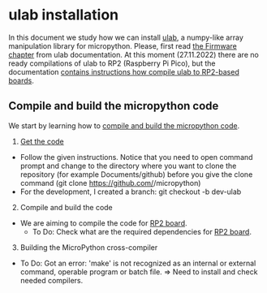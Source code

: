 # ulab installation

In this document we study how we can install [ulab](https://github.com/v923z/micropython-ulab), a numpy-like array manipulation library for micropython. Please, first read [the Firmware chapter](https://github.com/v923z/micropython-ulab#firmware) from ulab documentation. At this moment (27.11.2022) there are no ready compilations of ulab to RP2 (Raspberry Pi Pico), but the documentation [contains instructions how compile ulab to RP2-based boards](https://github.com/v923z/micropython-ulab#firmware).

## Compile and build the micropython code

We start by learning how to [compile and build the micropython code](https://docs.micropython.org/en/latest/develop/gettingstarted.html#compile-and-build-the-code).

1. [Get the code](https://docs.micropython.org/en/latest/develop/gettingstarted.html#get-the-code)
  - Follow the given instructions. Notice that you need to open command prompt and change to the directory where you want to clone the repository (for example Documents/github) before you give the clone command (git clone https://github.com/<your-user-name>/micropython)
  - For the development, I created a branch: git checkout -b dev-ulab
2. Compile and build the code
  - We are aiming to compile the code for [RP2 board](https://docs.micropython.org/en/latest/rp2/quickref.html).
    - To Do: Check what are the required dependencies for [RP2 board](https://github.com/micropython/micropython/tree/master/ports/rp2).
3. Building the MicroPython cross-compiler
  - To Do: Got an error: 'make' is not recognized as an internal or external command, operable program or batch file. => Need to install and check needed compilers.

